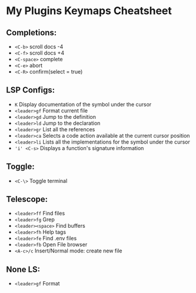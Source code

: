 # **My Plugins Keymaps Cheatsheet**

## Completions:
* `<C-b>` scroll docs -4
* `<C-f>` scroll docs +4
* `<C-space>` complete
* `<C-e>` abort
* `<C-R>` confirm(select = true)
 
## LSP Configs:
* `K` Display documentation of the symbol under the cursor
* `<leader>gf` Format current file 
* `<leader>gd` Jump to the definition
* `<leader>ld` Jump to the declaration
* `<leader>gr` List all the references 
* `<leader>ca` Selects a code action available at the current cursor position
* `<leader>li` Lists all the implementations for the symbol under the cursor
* `'i' <C-s>` Displays a function's signature information
 
## Toggle:
* `<C-\>` Toggle terminal
 
## Telescope:
* `<leader>ff` Find files
* `<leader>fg` Grep
* `<leader><space>` Find buffers
* `<leader>fh` Help tags
* `<leader>fe` Find .env files
* `<leader>fb` Open File browser
* `<A-c>/c` Insert/Normal mode: create new file
## None LS:
* `<leader>gf` Format
